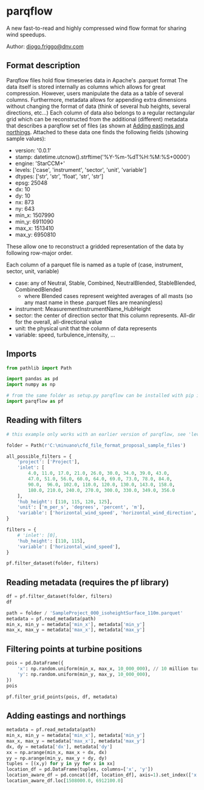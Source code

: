 # parqflow
A new fast-to-read and highly compressed wind flow format for sharing wind speedups.

Author: diogo.friggo@dnv.com

## Format description

Parqflow files hold flow timeseries data in Apache's .parquet format
The data itself is stored internally as columns which allows for great compression.
However, users manipulate the data as a table of several columns. Furthermore, metadata allows for appending extra dimensions without changing the format of data (think of several hub heights, several directions, etc...)
Each column of data also belongs to a regular rectangular grid which can be reconstructed from the additional (different) metadata that describes a parqflow set of files (as shown at [Adding eastings and northings](#Adding-eastings-and-northings). Attached to these data one finds the following fields (showing sample values):

* version: '0.0.1'
* stamp: datetime.utcnow().strftime('%Y-%m-%dT%H:%M:%S+0000')
* engine: 'StarCCM+'
* levels: ['case', 'instrument', 'sector', 'unit', 'variable']
* dtypes: ['str', 'str', 'float', 'str', 'str']
* epsg: 25048
* dx: 10
* dy: 10
* nx: 873
* ny: 643
* min_x: 1507990
* min_y: 6911090
* max_x: 1513410
* max_y: 6950810

These allow one to reconstruct a gridded representation of the data by following row-major order.

Each column of a parquet file is named as a tuple of (case, instrument, sector, unit, variable)

* case: any of Neutral, Stable, Combined, NeutralBlended, StableBlended, CombinedBlended
  * where Blended cases represent weighted averages of all masts (so any mast name in these .parquet files are meaningless)
* instrument: MeasurementInstrumentName_HubHeight
* sector: the center of direction sector that this column represents. All-dir for the overall, all-directional value
* unit: the physical unit that the column of data represents
* variable: speed, turbulence_intensity, ...

## Imports

```python
from pathlib import Path

import pandas as pd
import numpy as np

# from the same folder as setup.py parqflow can be installed with pip install -e .
import parqflow as pf
```

## Reading with filters

```python
# this example only works with an earlier version of parqflow, see 'levels' above for supported levels

folder = Path(r'C:\minuano\cfd_file_format_proposal_sample_files')

all_possible_filters = {
    'project': ['Project'],
    'inlet': [
        4.0, 11.0, 17.0, 21.0, 26.0, 30.0, 34.0, 39.0, 43.0,
        47.0, 51.0, 56.0, 60.0, 64.0, 69.0, 73.0, 78.0, 84.0,
        90.0,  96.0, 102.0, 110.0, 120.0, 130.0, 143.0, 158.0,
        180.0, 210.0, 240.0, 270.0, 300.0, 330.0, 349.0, 356.0
    ],
    'hub_height': [110, 115, 120, 125],
    'unit': ['m_per_s', 'degrees', 'percent', 'm'],
    'variable': ['horizontal_wind_speed', 'horizontal_wind_direction', 'wind_turbulence_intensity', 'upflow', 'elevation_at_hub_height'],
}

filters = {
    # 'inlet': [0],
    'hub_height': [110, 115],
    'variable': ['horizontal_wind_speed'],
}

pf.filter_dataset(folder, filters)
```

## Reading metadata (requires the pf library)

```python
df = pf.filter_dataset(folder, filters)
df

path = folder / 'SampleProject_000_isoheightSurface_110m.parquet'
metadata = pf.read_metadata(path)
min_x, min_y = metadata['min_x'], metadata['min_y']
max_x, max_y = metadata['max_x'], metadata['max_y']
```

## Filtering points at turbine positions

```python
pois = pd.DataFrame({
    'x': np.random.uniform(min_x, max_x, 10_000_000), // 10 million turbines!
    'y': np.random.uniform(min_y, max_y, 10_000_000),
})
pois

pf.filter_grid_points(pois, df, metadata)
```

## Adding eastings and northings

```python
metadata = pf.read_metadata(path)
min_x, min_y = metadata['min_x'], metadata['min_y']
max_x, max_y = metadata['max_x'], metadata['max_y']
dx, dy = metadata['dx'], metadata['dy']
xx = np.arange(min_x, max_x + dx, dx)
yy = np.arange(min_y, max_y + dy, dy)
tuples = [(x,y) for y in yy for x in xx]
location_df = pd.DataFrame(tuples, columns=['x', 'y'])
location_aware_df = pd.concat([df, location_df], axis=1).set_index(['x', 'y'])
location_aware_df.loc[1508000.0, 6912100.0]
```
